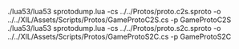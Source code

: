 ./lua53/lua53 sprotodump.lua -cs ../../Protos/proto.c2s.sproto -o ../../XIL/Assets/Scripts/Protos/GameProtoC2S.cs -p GameProtoC2S
./lua53/lua53 sprotodump.lua -cs ../../Protos/proto.s2c.sproto -o ../../XIL/Assets/Scripts/Protos/GameProtoS2C.cs -p GameProtoS2C